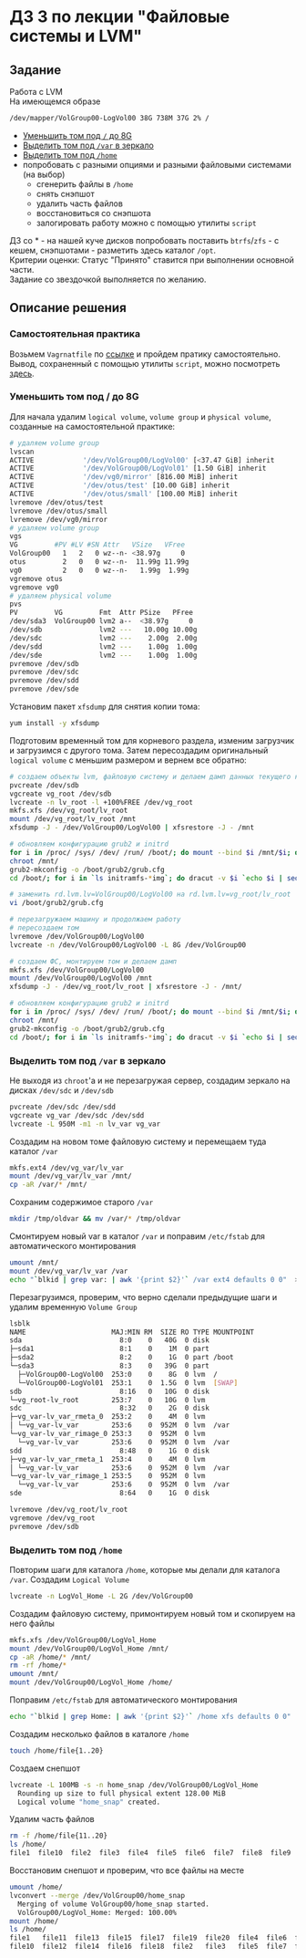 # ДЗ 3 по лекции "Файловые системы и LVM"

## Задание
Работа с LVM\
На имеющемся образе
```bash
/dev/mapper/VolGroup00-LogVol00 38G 738M 37G 2% /
```
* [Уменьшить том под `/` до 8G](#root)
* [Выделить том под `/var` в зеркало](#var)
* [Выделить том под `/home`](#home)
* попробовать с разными опциями и разными файловыми системами (на выбор)
    * сгенерить файлы в `/home`
    * снять снэпшот
    * удалить часть файлов
    * восстановиться со снэпшота
    * залогировать работу можно с помощью утилиты `script`

ДЗ со * -  на нашей куче дисков попробовать поставить `btrfs`/`zfs` - с кешем, снэпшотами - разметить здесь каталог `/opt`.\
Критерии оценки: Статус "Принято" ставится при выполнении основной части.\
Задание со звездочкой выполняется по желанию.

## Описание решения
### Самостоятельная практика
Возьмем `Vagrnatfile` по [ссылке](https://gitlab.com/otus_linux/stands-03-lvm.git) и пройдем пратику самостоятельно. Вывод, сохраненный с помощью утилиты `script`, можно посмотреть [здесь](practice.md).

### Уменьшить том под / до 8G <a name="root"></a>
Для начала удалим `logical volume`, `volume group` и `physical volume`, созданные на самостоятельной практике:
```bash
# удаляем volume group
lvscan
ACTIVE            '/dev/VolGroup00/LogVol00' [<37.47 GiB] inherit
ACTIVE            '/dev/VolGroup00/LogVol01' [1.50 GiB] inherit
ACTIVE            '/dev/vg0/mirror' [816.00 MiB] inherit
ACTIVE            '/dev/otus/test' [10.00 GiB] inherit
ACTIVE            '/dev/otus/small' [100.00 MiB] inherit
lvremove /dev/otus/test
lvremove /dev/otus/small
lvremove /dev/vg0/mirror
# удаляем volume group
vgs
VG         #PV #LV #SN Attr   VSize   VFree
VolGroup00   1   2   0 wz--n- <38.97g     0
otus         2   0   0 wz--n-  11.99g 11.99g
vg0          2   0   0 wz--n-   1.99g  1.99g
vgremove otus
vgremove vg0
# удаляем physical volume
pvs
PV         VG         Fmt  Attr PSize   PFree
/dev/sda3  VolGroup00 lvm2 a--  <38.97g     0
/dev/sdb              lvm2 ---   10.00g 10.00g
/dev/sdc              lvm2 ---    2.00g  2.00g
/dev/sdd              lvm2 ---    1.00g  1.00g
/dev/sde              lvm2 ---    1.00g  1.00g
pvremove /dev/sdb
pvremove /dev/sdc
pvremove /dev/sdd
pvremove /dev/sde
```
Установим пакет `xfsdump`  для снятия копии тома:
```bash
yum install -y xfsdump
```
Подготовим временный том для корневого раздела, изменим загрузчик и загрузимся с другого тома. Затем пересоздадим оригинальный `logical volume` с меньшим размером и вернем все обратно:
```bash
# создаем объекты lvm, файловую систему и делаем дамп данных текущего корневого раздела
pvcreate /dev/sdb
vgcreate vg_root /dev/sdb
lvcreate -n lv_root -l +100%FREE /dev/vg_root
mkfs.xfs /dev/vg_root/lv_root
mount /dev/vg_root/lv_root /mnt
xfsdump -J - /dev/VolGroup00/LogVol00 | xfsrestore -J - /mnt

# обновляем конфигурацию grub2 и initrd
for i in /proc/ /sys/ /dev/ /run/ /boot/; do mount --bind $i /mnt/$i; done
chroot /mnt/
grub2-mkconfig -o /boot/grub2/grub.cfg
cd /boot/; for i in `ls initramfs-*img`; do dracut -v $i `echo $i | sed "s/initramfs-//g;s/.img//g"` --force; done

# заменить rd.lvm.lv=VolGroup00/LogVol00 на rd.lvm.lv=vg_root/lv_root
vi /boot/grub2/grub.cfg

# перезагружаем машину и продолжаем работу
# пересоздаем том
lvremove /dev/VolGroup00/LogVol00
lvcreate -n /dev/VolGroup00/LogVol00 -L 8G /dev/VolGroup00

# создаем ФС, монтируем том и делаем дамп
mkfs.xfs /dev/VolGroup00/LogVol00
mount /dev/VolGroup00/LogVol00 /mnt
xfsdump -J - /dev/vg_root/lv_root | xfsrestore -J - /mnt/

# обновляем конфигурацию grub2 и initrd
for i in /proc/ /sys/ /dev/ /run/ /boot/; do mount --bind $i /mnt/$i; done
chroot /mnt/
grub2-mkconfig -o /boot/grub2/grub.cfg
cd /boot/; for i in `ls initramfs-*img`; do dracut -v $i `echo $i | sed "s/initramfs-//g;s/.img//g"` --force; done
```

### Выделить том под `/var` в зеркало <a name="var"></a>
Не выходя из `chroot`'а и не перезагружая сервер, создадим зеркало на дисках `/dev/sdc` и `/dev/sdb`
```bash
pvcreate /dev/sdc /dev/sdd
vgcreate vg_var /dev/sdc /dev/sdd
lvcreate -L 950M -m1 -n lv_var vg_var
```
Создадим на новом томе файловую систему и перемещаем туда каталог `/var`
```bash
mkfs.ext4 /dev/vg_var/lv_var
mount /dev/vg_var/lv_var /mnt/
cp -aR /var/* /mnt/
```
Сохраним содержимое старого `/var`
```bash
mkdir /tmp/oldvar && mv /var/* /tmp/oldvar
```
Смонтируем новый var в каталог `/var` и поправим `/etc/fstab` для автоматического монтирования
```bash
umount /mnt/
mount /dev/vg_var/lv_var /var
echo "`blkid | grep var: | awk '{print $2}'` /var ext4 defaults 0 0"  >> /etc/fstab
```
Перезагрузимся, проверим, что верно сделали предыдущие шаги и удалим временную `Volume Group`
```bash
lsblk
NAME                     MAJ:MIN RM  SIZE RO TYPE MOUNTPOINT
sda                        8:0    0   40G  0 disk
├─sda1                     8:1    0    1M  0 part
├─sda2                     8:2    0    1G  0 part /boot
└─sda3                     8:3    0   39G  0 part
  ├─VolGroup00-LogVol00  253:0    0    8G  0 lvm  /
  └─VolGroup00-LogVol01  253:1    0  1.5G  0 lvm  [SWAP]
sdb                        8:16   0   10G  0 disk
└─vg_root-lv_root        253:7    0   10G  0 lvm
sdc                        8:32   0    2G  0 disk
├─vg_var-lv_var_rmeta_0  253:2    0    4M  0 lvm
│ └─vg_var-lv_var        253:6    0  952M  0 lvm  /var
└─vg_var-lv_var_rimage_0 253:3    0  952M  0 lvm
  └─vg_var-lv_var        253:6    0  952M  0 lvm  /var
sdd                        8:48   0    1G  0 disk
├─vg_var-lv_var_rmeta_1  253:4    0    4M  0 lvm
│ └─vg_var-lv_var        253:6    0  952M  0 lvm  /var
└─vg_var-lv_var_rimage_1 253:5    0  952M  0 lvm
  └─vg_var-lv_var        253:6    0  952M  0 lvm  /var
sde                        8:64   0    1G  0 disk

lvremove /dev/vg_root/lv_root
vgremove /dev/vg_root
pvremove /dev/sdb
```

### Выделить том под `/home` <a name="home"></a>
Повторим шаги для каталога `/home`, которые мы делали для каталога `/var`. Создадим `Logical Volume`
```bash
lvcreate -n LogVol_Home -L 2G /dev/VolGroup00
```
Создадим файловую систему, примонтируем новый том и скопируем на него файлы
```bash
mkfs.xfs /dev/VolGroup00/LogVol_Home
mount /dev/VolGroup00/LogVol_Home /mnt/
cp -aR /home/* /mnt/
rm -rf /home/*
umount /mnt/
mount /dev/VolGroup00/LogVol_Home /home/
```
Поправим `/etc/fstab` для автоматического монтирования
```bash
echo "`blkid | grep Home: | awk '{print $2}'` /home xfs defaults 0 0"  >> /etc/fstab
```
Создадим несколько файлов в каталоге `/home`
```bash
touch /home/file{1..20}
```
Создаем снепшот
```bash
lvcreate -L 100MB -s -n home_snap /dev/VolGroup00/LogVol_Home
  Rounding up size to full physical extent 128.00 MiB
  Logical volume "home_snap" created.
```
Удалим часть файлов
```bash
rm -f /home/file{11..20}
ls /home/
file1  file10  file2  file3  file4  file5  file6  file7  file8  file9  vagrant
```
Восстановим снепшот и проверим, что все файлы на месте
```bash
umount /home/
lvconvert --merge /dev/VolGroup00/home_snap
  Merging of volume VolGroup00/home_snap started.
  VolGroup00/LogVol_Home: Merged: 100.00%
mount /home/
ls /home/
file1   file11  file13  file15  file17  file19  file20  file4  file6  file8  vagrant
file10  file12  file14  file16  file18  file2   file3   file5  file7  file9
```
